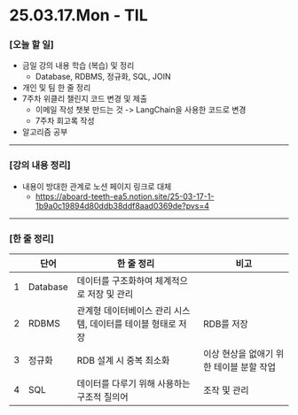 # 25.03.17.Mon - TIL

### [오늘 할 일]

- 금일 강의 내용 학습 (복습) 및 정리
     - Database, RDBMS, 정규화, SQL, JOIN
- 개인 및 팀 한 줄 정리
- 7주차 위클리 챌린지 코드 변경 및 제출
     - 이메일 작성 챗봇 만드는 것 -> LangChain을 사용한 코드로 변경
     - 7주차 회고록 작성
- 알고리즘 공부

---

### [강의 내용 정리]

- 내용이 방대한 관계로 노션 페이지 링크로 대체
     - https://aboard-teeth-ea5.notion.site/25-03-17-1-1b9a0c19894d80ddb38ddf8aad0369de?pvs=4

---

### [한 줄 정리]

|  | 단어 | 한 줄 정리 | 비고 |
| --- | --- | --- | --- |
| 1 | Database | 데이터를 구조화하여 체계적으로 저장 및 관리 |  |
| 2 | RDBMS | 관계형 데이터베이스 관리 시스템, 데이터를 테이블 형태로 저장 | RDB를 저장 | 
| 3 | 정규화 | RDB 설계 시 중복 최소화 | 이상 현상을 없애기 위한 테이블 분할 작업 | 무결성 유지 |
| 4 | SQL | 데이터를 다루기 위해 사용하는 구조적 질의어 | 조작 및 관리 |
